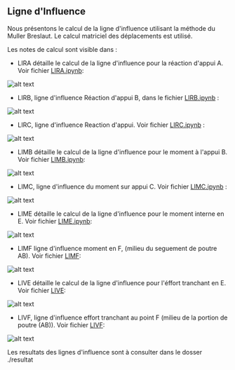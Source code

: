 ## Ligne d'Influence
Nous présentons le calcul de la ligne d'influence utilisant la méthode du Muller Breslaut.
Le calcul matriciel des déplacements est utilisé.

Les notes de calcul sont visible dans : 
- LIRA détaille le calcul de la ligne d'influence pour la réaction d'appui A. Voir fichier [LIRA.ipynb](LIRA.ipynb): 

![alt text](./images/image.png)


- LIRB, ligne d'influence Réaction d'appui B, dans le fichier [LIRB.ipynb](LIRB.ipynb) :

![alt text](./images/image-4.png)

- LIRC, ligne d'influence Reaction d'appui. Voir fichier [LIRC.ipynb](LIRC.ipynb) :

![alt text](./images/image-5.png)

- LIMB détaille le calcul de la ligne
 d'influence pour le moment à l'appui B. Voir fichier [LIMB.ipynb](LIMB.ipynb):

 ![alt text](./images/image-1.png)

- LIMC, ligne d'influence du moment sur appui C. Voir fichier [LIMC.ipynb](LIMC.ipynb) :

 ![alt text](./images/image-2.png)

- LIME détaille le calcul de la ligne d'influence pour le moment interne en E. Voir fichier [LIME.ipynb](LIME.ipynb):

![alt text](./images/image-3.png)

- LIMF ligne d'influence moment en F, (milieu du seguement de poutre AB). Voir fichier [LIMF](LIMF.ipynb):

![alt text](./images/image_resikq.png)

- LIVE détaille le calcul de la ligne d'influence pour l'éffort tranchant en E. Voir fichier [LIVE](LIVE.ipynb):

![alt text](./images/image-8.png)

- LIVF, ligne d'influence effort tranchant au point F (milieu de la portion de poutre (AB)). Voir fichier [LIVF](LIVF.ipynb):

![alt text](./images/image-6.png)



Les resultats des lignes d'influence sont à consulter dans le dosser ./resultat

